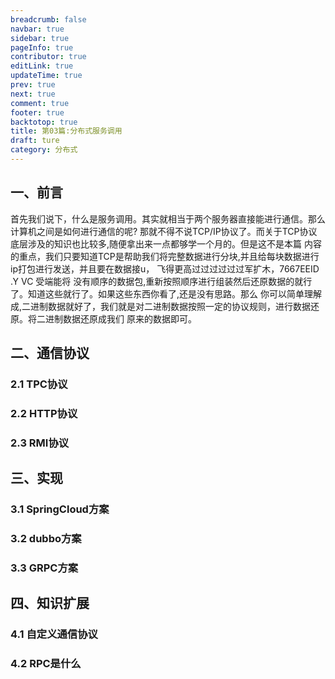 ```yaml
---
breadcrumb: false
navbar: true
sidebar: true
pageInfo: true
contributor: true
editLink: true
updateTime: true
prev: true
next: true
comment: true
footer: true
backtotop: true
title: 第03篇:分布式服务调用
draft: ture
category: 分布式
---
```


## 一、前言

首先我们说下，什么是服务调用。其实就相当于两个服务器直接能进行通信。那么计算机之间是如何进行通信的呢?
那就不得不说TCP/IP协议了。而关于TCP协议底层涉及的知识也比较多,随便拿出来一点都够学一个月的。但是这不是本篇
内容的重点，我们只要知道TCP是帮助我们将完整数据进行分块,并且给每块数据进行ip打包进行发送，并且要在数据接u， 飞得更高过过过过过过军扩木，7667EEID .Y VC  受端能将
没有顺序的数据包,重新按照顺序进行组装然后还原数据的就行了。知道这些就行了。如果这些东西你看了,还是没有思路。那么
你可以简单理解成,二进制数据就好了，我们就是对二进制数据按照一定的协议规则，进行数据还原。将二进制数据还原成我们
原来的数据即可。

## 二、通信协议

### 2.1 TPC协议

### 2.2 HTTP协议

### 2.3 RMI协议

## 三、实现

### 3.1 SpringCloud方案

### 3.2 dubbo方案

### 3.3 GRPC方案

## 四、知识扩展

### 4.1 自定义通信协议

### 4.2 RPC是什么
